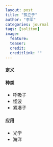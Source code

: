 ```yaml
---
layout: post
title: "孤立子"
author: "李军"
categories: journal
tags: [soliton]
image:
  feature: 
  teaser: 
  credit: 
  creditlink: ""
---
```


#### 定义

#### 种类

+ 呼吸子
+ 怪波
+ 紧凑子

#### 应用

+ 光学
+ 海洋